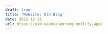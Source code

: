 ```yaml
---
draft: true
title: 'Website: Old Blog'
date: 2022-12-12
url: https://old-seantanyurong.netlify.app/
---
```

